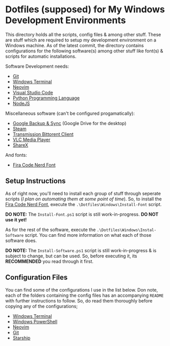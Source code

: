 # Dotfiles (supposed) for My Windows Development Environments

This directory holds all the scripts, config files & among other stuff. These are stuff which are required to setup my development environment on a Windows machine. As of the latest commit, the directory contains configurations for the following software(s) among other stuff like font(s) & scripts for automatic installations.

Software Development needs:

- [Git][Git]
- [Windows Terminal][Windows Terminal]
- [Neovim][Neovim]
- [Visual Studio Code][VSCode]
- [Python Programming Language][Python]
- [NodeJS][NodeJS]
<!-- - [Docker][Docker] -->

Miscellaneous software (can't be configured progamatically):

- [Google Backup & Sync][Google Backup & Sync] (Google Drive for the desktop)
- [Steam][Steam]
- [Transmission Bittorent Client][Transmission]
- [VLC Media Player][VLC]
- [ShareX][ShareX]

And fonts:

- [Fira Code Nerd Font][Fira Code Nerd Font]

## Setup Instructions

As of right now, you'll need to install each group of stuff through seperate scripts (_I plan on automating them at some point of time_). So, to install the [Fira Code Nerd Font][Fira Code Nerd Font], execute the `.\Dotfiles\Windows\Install-Font` script.

**DO NOTE:** The `Install-Font.ps1` script is still work-in-progress. **DO NOT use it yet!**

As for the rest of the software, execute the `.\Dotfiles\Windows\Instal-Software` script. You can find more information on what each of those software does.

**DO NOTE:** The `Install-Software.ps1` script is still work-in-progress & is subject to change, but can be used. So, before executing it, its **RECOMMENDED** you read through it first.

## Configuration Files

You can find some of the configurations I use in the list below. Don note, each of the folders containing the config files has an accompanying `README` with further instructions to follow. So, do read them thoroughly before copying any of the configurations;

- [Windows Terminal](./windows-terminal)
- [Windows PowerShell](./windows-powershell)
- [Neovim](./neovim)
- [Git](./git)
- [Starship](./starship)

<!-- Reference Links -->
[Windows Terminal]: https://github.com/microsoft/terminal
[Neovim]: https://neovim.io/
[Fira Code Nerd Font]: https://github.com/ryanoasis/nerd-fonts/tree/master/patched-fonts/FiraCode
[Steam]: https://store.steampowered.com/
[VSCode]: https://code.visualstudio.com/
[Transmission]: https://transmissionbt.com/
[VLC]: https://www.videolan.org/
[Python]: https://www.python.org/
[ShareX]: https://getsharex.com/
[Google Backup & Sync]: https://www.google.com/drive/download/
[Docker]: https://www.docker.com/
[Git]: https://git-scm.com/
[NodeJS]: https://nodejs.org/en/
